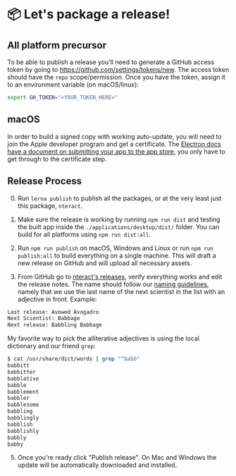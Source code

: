 # :package: Let's package a release!

## All platform precursor

To be able to publish a release you'll need to generate a GitHub access token by going to <https://github.com/settings/tokens/new>. The access token should have the `repo` scope/permission. Once you have the token, assign it to an environment variable (on macOS/linux):

```bash
export GH_TOKEN="<YOUR_TOKEN_HERE>"
```

## macOS

In order to build a signed copy with working auto-update, you will need to join the Apple developer program and get a certificate. The [Electron docs have a document on submitting your app to the app store](https://github.com/electron/electron/blob/master/docs/tutorial/mac-app-store-submission-guide.md), you only have to get through to the certificate step.

## Release Process

0. Run `lerna publish` to publish all the packages, or at the very least just this package, `nteract`.

1. Make sure the release is working by running `npm run dist` and testing the built app inside the `./applications/desktop/dist/` folder. You can build for all platforms using `npm run dist:all`.

1. Run `npm run publish` on macOS, Windows and Linux or run `npm run publish:all` to build everything on a single machine. This will draft a new release on GitHub and will upload all necessary assets.

1. From GitHub go to [nteract's releases](https://github.com/nteract/nteract/releases), verify everything works and edit the release notes. The name should follow our [naming guidelines](https://github.com/nteract/naming), namely that we use the last name of the next scientist in the list with an adjective in front.
   Example:

```bash
Last release: Avowed Avogadro
Next Scientist: Babbage
Next release: Babbling Babbage
```

My favorite way to pick the alliterative adjectives is using the local dictionary and our friend `grep`:

```bash
$ cat /usr/share/dict/words | grep "^babb"
babbitt
babbitter
babblative
babble
babblement
babbler
babblesome
babbling
babblingly
babblish
babblishly
babbly
babby
```

5. Once you're ready click "Publish release". On Mac and Windows the update will be automatically downloaded and installed.
